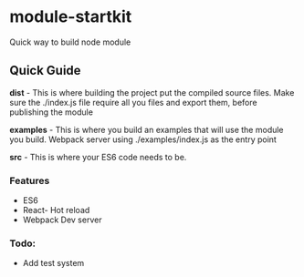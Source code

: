 # module-startkit
Quick way to build node module

## Quick Guide
**dist** - This is where building the project put the compiled source files.
Make sure the ./index.js file require all you files and export them, before publishing the module

**examples** - This is where you build an examples that will use the module you build.
Webpack server using ./examples/index.js as the entry point

**src** - This is where your ES6 code needs to be.

### Features
- ES6
- React- Hot reload
- Webpack Dev server

### Todo:
- Add test system
